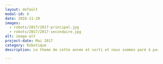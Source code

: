 ```yaml
---
layout: default
modal-id: 6
date: 2016-11-20
images:
  - robots/2017/2017-principal.jpg
  - robots/2017/2017-secondaire.jpg
alt: image-alt
project-date: Mai 2017
category: Robotique
description: Le theme de cette année et sorti et nous sommes paré à participer. De plus nous avons 2 nouvel recrus pour participer à cette aventure scientifique. Affaire à suivre.

---
```

